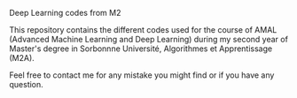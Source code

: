 Deep Learning codes from M2

This repository contains the different codes used for the course of AMAL (Advanced Machine Learning and Deep Learning) during my second year of Master's degree in Sorbonnne Université, Algorithmes et Apprentissage (M2A).

Feel free to contact me for any mistake you might find or if you have any question.
